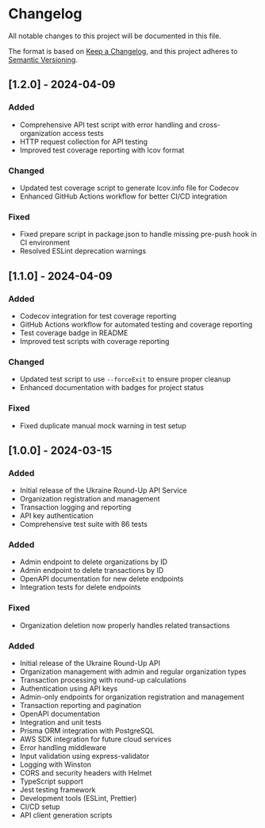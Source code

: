 # Changelog

All notable changes to this project will be documented in this file.

The format is based on [Keep a Changelog](https://keepachangelog.com/en/1.0.0/),
and this project adheres to [Semantic Versioning](https://semver.org/spec/v2.0.0.html).

## [1.2.0] - 2024-04-09

### Added
- Comprehensive API test script with error handling and cross-organization access tests
- HTTP request collection for API testing
- Improved test coverage reporting with lcov format

### Changed
- Updated test coverage script to generate lcov.info file for Codecov
- Enhanced GitHub Actions workflow for better CI/CD integration

### Fixed
- Fixed prepare script in package.json to handle missing pre-push hook in CI environment
- Resolved ESLint deprecation warnings

## [1.1.0] - 2024-04-09

### Added
- Codecov integration for test coverage reporting
- GitHub Actions workflow for automated testing and coverage reporting
- Test coverage badge in README
- Improved test scripts with coverage reporting

### Changed
- Updated test script to use `--forceExit` to ensure proper cleanup
- Enhanced documentation with badges for project status

### Fixed
- Fixed duplicate manual mock warning in test setup

## [1.0.0] - 2024-03-15

### Added
- Initial release of the Ukraine Round-Up API Service
- Organization registration and management
- Transaction logging and reporting
- API key authentication
- Comprehensive test suite with 86 tests

### Added
- Admin endpoint to delete organizations by ID
- Admin endpoint to delete transactions by ID
- OpenAPI documentation for new delete endpoints
- Integration tests for delete endpoints

### Fixed
- Organization deletion now properly handles related transactions

### Added
- Initial release of the Ukraine Round-Up API
- Organization management with admin and regular organization types
- Transaction processing with round-up calculations
- Authentication using API keys
- Admin-only endpoints for organization registration and management
- Transaction reporting and pagination
- OpenAPI documentation
- Integration and unit tests
- Prisma ORM integration with PostgreSQL
- AWS SDK integration for future cloud services
- Error handling middleware
- Input validation using express-validator
- Logging with Winston
- CORS and security headers with Helmet
- TypeScript support
- Jest testing framework
- Development tools (ESLint, Prettier)
- CI/CD setup
- API client generation scripts 